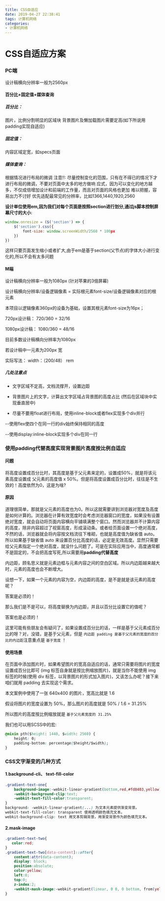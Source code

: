 ```yaml
---
title: CSS自适应
date: 2019-04-27 22:38:41
tags: 计算机网络
categories: 
- 计算机网络
---
```

# CSS自适应方案

### PC端

设计稿横向分辨率⼀般为2560px
#### 百分比+固定值+媒体查询
##### 百分比：

图⽚，⽐例分割明显的区域块
背景图⽚及懒加载图⽚需要定⾼(如下所说用padding实现自适应)

##### 固定值：

内容区域定宽，如specs⻚⾯

##### 媒体查询：

根据情况进⾏布局的微调
注意!!:
尽量控制变化的范围，只有在不得已的情况下才进⾏布局的微调，不要对⻚⾯中太多的地⽅做响
应式，因为可以变化的地⽅越多，不仅成倍增加设计和前端的⼯作量，⽽且对⻚⾯的⻛格也更加
难以把握，容易出⼒不讨好
优先适配最常⻅的分辨率，⽐如1366,1440,1920,2560 

**设计单位使用em,因为我们对每个页面是按照section进行划分,通过js脚本控制屏幕尺寸的大小**:

```js
window.onresize = ($('section') => {
    $('section').css({
        font-size: window.screenWidth/2560 * 100px
    })
})
```

这样只要页面发生缩小或者扩大,由于em是基于section(父节点)的字体大小进行变化的,所以不会有太多问题

#### M端

设计稿横向分辨率⼀般为1080px (针对苹果的3倍屏幕)

设计稿横向分辨率/设备逻辑像素 = 实际根元素font-size/设备逻辑像素对应的根元素

本项⽬以逻辑像素360px的设备为基础，设置其根元素font-size为16px；

720px设计稿： 720/360 = 32/16

1080px设计稿： 1080/360 = 48/16

⽬前多数设计稿横向分辨率为1080px

若设计稿中⼀元素为200px 宽

实际写法： width：（200/48） rem 

##### 几处注意点

- ⽂字区域不定⾼，⽂档流撑开，设置边距 

- 背景图⽚上的⽂字，计算出⽂字区域占背景图的高度占⽐ (然后在区域块中实现垂直居中)

- 尽量不要⽤float进⾏布局，使⽤inline-block或者flex实现多个div并⾏ 

--使⽤flex使四个在同⼀⾏的div始终保持相同的⾼度 

--使⽤display:inline-block实现多个div在同⼀⾏ 

### 使用padding代替高度实现背景图片高度按比例自适应

#### 问题

将高度设置成百分比时，其高度是基于父元素来定的，设置成50%，就是将该元素高度设置成 父元素的高度值 x 50%。但是将高度设置成百分比时，往往是不生效的！高度依然为0，这是为啥?

#### 原因

道理很简单，那就是父元素的高度也为0。所以这就需要讲到浏览器对宽度及高度是如何计算的。浏览器在计算有效宽度时会考虑浏览器窗口的宽度，如果没有设置绝对宽度，就会自动将页面内容横向平铺填满整个窗口。然而浏览器并不计算内容的高度，除非内容超过了视窗高度，形成滚动条。或者给页面设置一个绝对高度，不然的话，浏览器就会将内容按文档流往下堆砌，也就是高度值为缺省值 auto。所以如果基于缺省值 auto 来设置百分比高度的话，必定是无效高度。显然只需要给父元素指定一个绝对高度，就没什么问题了。可是在实际应用当中，高度通常都不是固定的，不会把高度写死,所以需要用**padding代替高度**

内边距，顾名思义就是元素边框与元素内容之间的空白区域。所以内边距越来越大时，元素的高度也会不断增大。

设想一下，如果一个元素的内容为空，内边距的高度，是不是就是该元素的高度呢？

答案是必须的！

那么我们是不是可以，将高度替换为内边距，并且以百分比设置它的值呢？

答案也是必须的！

这里可能有些朋友会有疑问了，如果设置成百分比的话，一样是基于父元素成百分比的呀？对，没错，是基于父元素，但是 `内边距 padding 是基于父元素的宽度的百分比的内边距`注意重点是 `基于宽度` ！

#### 使用场景

在页面中添加图片时，如果希望图片的宽高自适应的话，通常只需要将图片的宽度设置成百分比即可 (img 标签自身就是按比例缩放图片)，就是当你不能使用 img 标签的时候(使用 div 标签，以背景图片的形式加入图片)，又该怎么办呢？接下来咱们就用 padding 去实现这个需求。

本文案例中使用了一张 640x400 的图片，宽高比就是 1.6

假设将图片的宽度设置为 50%，那么图片的高度就是 50% / 1.6 = 31.25%

所以图片的高度按比例缩放就是 `基于父元素宽度的 31.25%`

我们也可以用SCSS中的宏:

```css
@mixin pth($height: 1440, $width: 2560) {
    height: 0;
    padding-bottom: percentage($height/$width);
}
```

### CSS文字渐变的几种方式

#### 1.background-cli、 text-fill-color

```css
.gradient-text-one{  
    background-image:-webkit-linear-gradient(bottom,red,#fd8403,yellow); 
    -webkit-background-clip:text; 
    -webkit-text-fill-color:transparent; 
}
background: -webkit-linear-gradient(...) 为文本元素提供渐变背景。
webkit-text-fill-color: transparent 使用透明颜色填充文本。
webkit-background-clip: text 用文本剪辑背景，用渐变背景作为颜色填充文本。
```

#### 2.mask-image

```css
.gradient-text-two{
   color:red;
}
.gradient-text-two[data-content]::after{
    content:attr(data-content);
    display: block;
    position:absolute;
    color:yellow;
    left:0;
    top:0;
    z-index:2;
    -webkit-mask-image:-webkit-gradient(linear, 0 0, 0 bottom, from(yellow), to(rgba(0, 0, 255, 0)));
}
```

